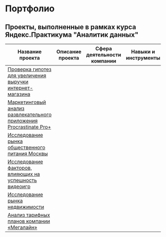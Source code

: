 # Портфолио
## Проекты, выполненные в рамках курса Яндекс.Практикума "Аналитик данных"
| Название проекта | Описание проекта | Сфера деятельности компании | Навыки и инструменты | Ключевые слова | Статус |
|------------------|------------------|-----------------------------|----------------------|----------------|--------|
|[Проверка гипотез для увеличения выручки интернет-магазина](business_decision-making)|||||Завершен|
|[Маркетинговый анализ развлекательного приложения Procrastinate Pro+](business_metrics)|||||Завершен|
|[Исследование рынка общественного питания Москвы](catering_market)|||||Завершен|
|[Исследование факторов, влияющих на успешность видеоигр](game_store_project)|||||Завершен|
|[Исследование рынка недвижимости](real_estate_market_analysis)|||||Завершен|
|[Анализ тарифных планов компании «Мегалайн»](statistical_analysis)|||||Завершен|
